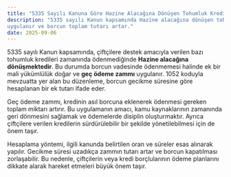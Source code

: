 ```yaml
---
title: "5335 Sayılı Kanuna Göre Hazine Alacağına Dönüşen Tohumluk Kredilerine Ait Geç Ödeme Zammı Nedir?"
description: "5335 sayılı Kanun kapsamında Hazine alacağına dönüşen tohumluk kredilerinde vadesinde ödeme yapılmazsa geç ödeme zammı
uygulanır ve borcun toplam tutarı artar."
date: 2025-09-06
---
```


5335 sayılı Kanun kapsamında, çiftçilere destek amacıyla verilen bazı tohumluk kredileri zamanında ödenmediğinde
**Hazine alacağına dönüşmektedir**. Bu durumda borcun vadesinde ödenmemesi halinde ek bir mali yükümlülük doğar ve **geç
ödeme zammı** uygulanır. 1052 koduyla mevzuatta yer alan bu düzenleme, borcun gecikme süresine göre hesaplanan bir ek
tutarı ifade eder.

Geç ödeme zammı, kredinin asıl borcuna eklenerek ödenmesi gereken toplam miktarı artırır. Bu uygulamanın amacı, kamu
kaynaklarının zamanında geri dönmesini sağlamak ve ödemelerde disiplin oluşturmaktır. Ayrıca çiftçilere verilen
kredilerin sürdürülebilir bir şekilde yönetilebilmesi için de önem taşır.

Hesaplama yöntemi, ilgili kanunda belirtilen oran ve süreler esas alınarak yapılır. Gecikme süresi uzadıkça zammın
tutarı artar ve borcun kapatılması zorlaşabilir. Bu nedenle, çiftçilerin veya kredi borçlularının ödeme planlarını
dikkate alarak hareket etmeleri büyük önem taşır.
